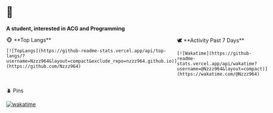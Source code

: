# 🥰

**A student, interested in ACG and Programming**

<div class="container" style="display: flex; flex-direction: row; justify-content: space-between;">
<div class="top-langs">
    🐵 **Top Langs**

    [![TopLangs](https://github-readme-stats.vercel.app/api/top-langs/?username=Nzzz964&layout=compact&exclude_repo=nzzz964.github.io)](https://github.com/Nzzz964)

</div>

<div class="activity">
    🕊️ **Activity Past 7 Days**

    [![Wakatime](https://github-readme-stats.vercel.app/api/wakatime?username=@Nzzz964&layout=compact)](https://wakatime.com/@Nzzz964)

</div>
</div>

🪲 Pins

[![wakatime](https://wakatime.com/badge/user/86340e3e-f960-4636-8ec6-2e9ab79580b4.svg)](https://wakatime.com/@86340e3e-f960-4636-8ec6-2e9ab79580b4)